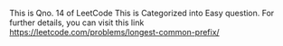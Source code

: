 This is Qno. 14 of LeetCode
This is Categorized into Easy question.
For further details, you can visit this link https://leetcode.com/problems/longest-common-prefix/